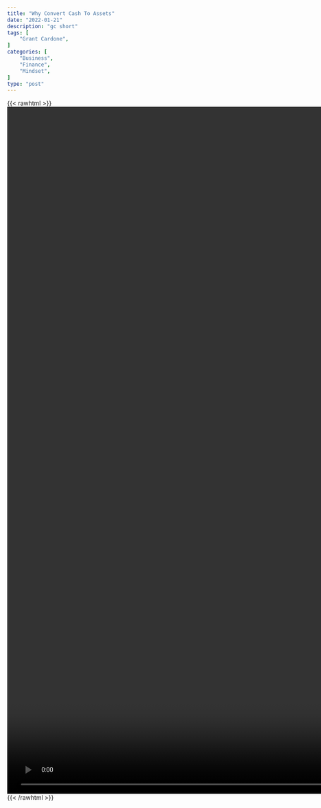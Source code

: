 ```yaml
---
title: "Why Convert Cash To Assets"
date: "2022-01-21"
description: "gc short"
tags: [
    "Grant Cardone",
]
categories: [
    "Business",
    "Finance",
    "Mindset",
]
type: "post"
---
```

{{< rawhtml >}}
    <video style="height:40vh;width:auto" overflow="hidden" controls>
        <source src="https://clips.dev00ps.com/Grant_ardone/cash_2_assets.mp4" type="video/mp4"> 
    </video>
{{< /rawhtml >}}